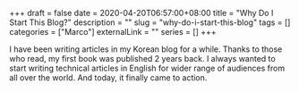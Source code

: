 +++
draft = false
date = 2020-04-20T06:57:00+08:00
title = "Why Do I Start This Blog?"
description = ""
slug = "why-do-i-start-this-blog"
tags = []
categories = ["Marco"]
externalLink = ""
series = []
+++

I have been writing articles in my Korean blog for a while. Thanks to those who read, my first book was published 2 years back. I always wanted to start writing technical articles in English for wider range of audiences from all over the world. And today, it finally came to action.
